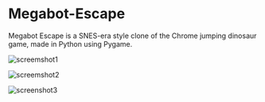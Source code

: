 # Megabot-Escape
Megabot Escape is a SNES-era style clone of the Chrome jumping dinosaur game, made in Python using Pygame.

![screemshot1](https://user-images.githubusercontent.com/68373594/220573591-aa3808d3-b864-4446-98f5-f6fcfb551a0f.png)

![screemshot2](https://user-images.githubusercontent.com/68373594/220573595-5d35dca0-5511-495f-a50f-a746dc61e721.png)

![screenshot3](https://user-images.githubusercontent.com/68373594/220573599-baaa56ba-f1e9-4ba1-9fd2-205b221e1988.png)
